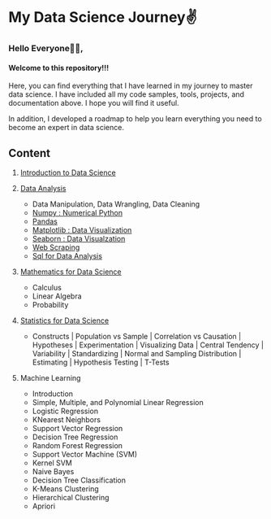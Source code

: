 # My Data Science Journey✌️

### Hello Everyone👋👋,
#### Welcome to this repository!!!

Here, you can find everything that I have learned in my journey to master data science. I have included all my code samples, tools, projects, and documentation above. I hope you will find it useful. 

In addition, I developed a roadmap to help you learn everything you need to become an expert in data science.

## Content

1. [Introduction to Data Science](https://github.com/sparshjaincs/Data-Science-Journey/blob/master/Introduction%20to%20Data%20Science/Introduction.md)

2. [Data Analysis](/)
   - Data Manipulation, Data Wrangling, Data Cleaning
   - [Numpy : Numerical Python](/)
   - [Pandas](/)
   - [Matplotlib : Data Visualization](/)
   - [Seaborn : Data Visualzation](/)
   - [Web Scraping](/)
   - [Sql for Data Analysis](/)

3. [Mathematics for Data Science](/)
   - Calculus 
   - Linear Algebra 
   - Probability 

5. [Statistics for Data Science](/)
   - Constructs | Population vs Sample | Correlation vs Causation | Hypotheses | Experimentation | Visualizing Data | Central Tendency | Variability | Standardizing | Normal and      Sampling Distribution | Estimating | Hypothesis Testing | T-Tests 

6. Machine Learning
   - Introduction
   - Simple, Multiple, and Polynomial Linear Regression
   - Logistic Regression
   - KNearest Neighbors
   - Support Vector Regression
   - Decision Tree Regression 
   - Random Forest Regression
   - Support Vector Machine (SVM)
   - Kernel SVM 
   - Naive Bayes 
   - Decision Tree Classification 
   - K-Means Clustering 
   - Hierarchical Clustering
   - Apriori

  




